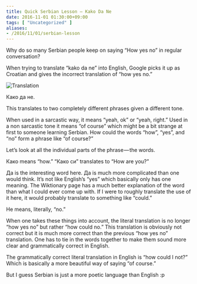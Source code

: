 ```yaml
---
title: Quick Serbian Lesson — Kako Da Ne
date: 2016-11-01 01:30:00+09:00
tags: [ "Uncategorized" ]
aliases:
- /2016/11/01/serbian-lesson
---
```

Why do so many Serbian people keep on saying “How yes no” in regular conversation?

When trying to translate “kako da ne” into English, Google picks it up as Croatian and gives the incorrect translation of “how yes no.”

![Translation](/images/serbian_lesson/translation.png)

Како да не.

This translates to two completely different phrases given a different tone.

When used in a sarcastic way, it means “yeah, ok” or “yeah, right.” Used in a non sarcastic tone it means “of course” which might be a bit strange at first to someone learning Serbian. How could the words “how”, “yes”, and “no” form a phrase like “of course?”

Let’s look at all the individual parts of the phrase — the words.

Како means “how.” “Како си” translates to “How are you?”

Да is the interesting word here. Да is much more complicated than one would think. It’s not like English’s “yes” which basically only has one meaning. The Wiktionary page has a much better explanation of the word than what I could ever come up with. If I were to roughly translate the use of it here, it would probably translate to something like “could.”

Не means, literally, “no.”

When one takes these things into account, the literal translation is no longer “how yes no” but rather “how could no.” This translation is obviously not correct but it is much more correct than the previous “how yes no” translation. One has to tie in the words together to make them sound more clear and grammatically correct in English.

The grammatically correct literal translation in English is “how could I not?” Which is basically a more beautiful way of saying “of course.”

But I guess Serbian is just a more poetic language than English :p


